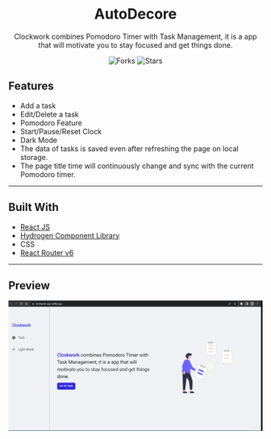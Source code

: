 <div align="center">
<h1 align="center">AutoDecore</h1>
<p align="center">
Clockwork combines Pomodoro Timer with Task Management, it is a app that will motivate you to stay focused and get things done.</p>

![Forks](https://img.shields.io/github/forks/junaidshaikh-js/clockwork)
![Stars](https://img.shields.io/github/stars/junaidshaikh-js/clockwork)

</div>

## Features

- Add a task
- Edit/Delete a task
- Pomodoro Feature
- Start/Pause/Reset Clock
- Dark Mode
- The data of tasks is saved even after refreshing the page on local storage.
- The page title time will continuously change and sync with the current Pomodoro timer.

---

## Built With

- [React JS](https://reactjs.org/)
- [Hydrogen Component Library](https://hydrogen-ui.netlify.app/)
- CSS
- [React Router v6](https://reactrouter.com/)

---

## Preview

![preview](./preview.gif)
